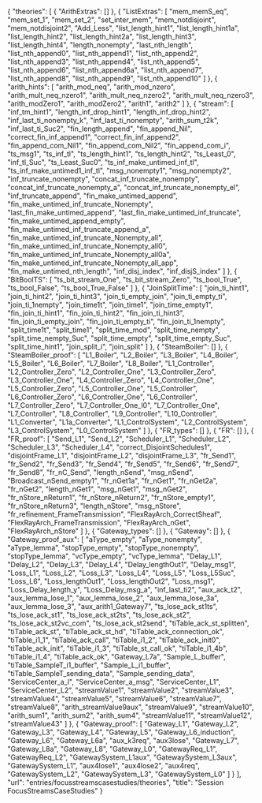 {
    "theories": [
        {
            "ArithExtras": []
        },
        {
            "ListExtras": [
                "mem_memS_eq",
                "mem_set_1",
                "mem_set_2",
                "set_inter_mem",
                "mem_notdisjoint",
                "mem_notdisjoint2",
                "Add_Less",
                "list_length_hint1",
                "list_length_hint1a",
                "list_length_hint2",
                "list_length_hint2a",
                "list_length_hint3",
                "list_length_hint4",
                "length_nonempty",
                "last_nth_length",
                "list_nth_append0",
                "list_nth_append1",
                "list_nth_append2",
                "list_nth_append3",
                "list_nth_append4",
                "list_nth_append5",
                "list_nth_append6",
                "list_nth_append6a",
                "list_nth_append7",
                "list_nth_append8",
                "list_nth_append9",
                "list_nth_append10"
            ]
        },
        {
            "arith_hints": [
                "arith_mod_neq",
                "arith_mod_nzero",
                "arith_mult_neq_nzero1",
                "arith_mult_neq_nzero2",
                "arith_mult_neq_nzero3",
                "arith_modZero1",
                "arith_modZero2",
                "arith1",
                "arith2"
            ]
        },
        {
            "stream": [
                "inf_tm_hint1",
                "length_inf_drop_hint1",
                "length_inf_drop_hint2",
                "inf_last_ti_nonempty_k",
                "inf_last_ti_nonempty",
                "arith_sum_t2k",
                "inf_last_ti_Suc2",
                "fin_length_append",
                "fin_append_Nil",
                "correct_fin_inf_append1",
                "correct_fin_inf_append2",
                "fin_append_com_Nil1",
                "fin_append_com_Nil2",
                "fin_append_com_i",
                "ts_msg1",
                "ts_inf_tl",
                "ts_length_hint1",
                "ts_length_hint2",
                "ts_Least_0",
                "inf_tl_Suc",
                "ts_Least_Suc0",
                "ts_inf_make_untimed_inf_tl",
                "ts_inf_make_untimed1_inf_tl",
                "msg_nonempty1",
                "msg_nonempty2",
                "inf_truncate_nonempty",
                "concat_inf_truncate_nonempty",
                "concat_inf_truncate_nonempty_a",
                "concat_inf_truncate_nonempty_el",
                "inf_truncate_append",
                "fin_make_untimed_append",
                "fin_make_untimed_inf_truncate_Nonempty",
                "last_fin_make_untimed_append",
                "last_fin_make_untimed_inf_truncate",
                "fin_make_untimed_append_empty",
                "fin_make_untimed_inf_truncate_append_a",
                "fin_make_untimed_inf_truncate_Nonempty_all",
                "fin_make_untimed_inf_truncate_Nonempty_all0",
                "fin_make_untimed_inf_truncate_Nonempty_all0a",
                "fin_make_untimed_inf_truncate_Nonempty_all_app",
                "fin_make_untimed_nth_length",
                "inf_disj_index",
                "inf_disjS_index"
            ]
        },
        {
            "BitBoolTS": [
                "ts_bit_stream_One",
                "ts_bit_stream_Zero",
                "ts_bool_True",
                "ts_bool_False",
                "ts_bool_True_False"
            ]
        },
        {
            "JoinSplitTime": [
                "join_ti_hint1",
                "join_ti_hint2",
                "join_ti_hint3",
                "join_ti_empty_join",
                "join_ti_empty_ti",
                "join_ti_1nempty",
                "join_time1t",
                "join_time1",
                "join_time_empty1",
                "fin_join_ti_hint1",
                "fin_join_ti_hint2",
                "fin_join_ti_hint3",
                "fin_join_ti_empty_join",
                "fin_join_ti_empty_ti",
                "fin_join_ti_1nempty",
                "split_time1t",
                "split_time1",
                "split_time_mod",
                "split_time_nempty",
                "split_time_nempty_Suc",
                "split_time_empty",
                "split_time_empty_Suc",
                "split_time_hint1",
                "join_split_i",
                "join_split"
            ]
        },
        {
            "SteamBoiler": []
        },
        {
            "SteamBoiler_proof": [
                "L1_Boiler",
                "L2_Boiler",
                "L3_Boiler",
                "L4_Boiler",
                "L5_Boiler",
                "L6_Boiler",
                "L7_Boiler",
                "L8_Boiler",
                "L1_Controller",
                "L2_Controller_Zero",
                "L2_Controller_One",
                "L3_Controller_Zero",
                "L3_Controller_One",
                "L4_Controller_Zero",
                "L4_Controller_One",
                "L5_Controller_Zero",
                "L5_Controller_One",
                "L5_Controller",
                "L6_Controller_Zero",
                "L6_Controller_One",
                "L6_Controller",
                "L7_Controller_Zero",
                "L7_Controller_One_l0",
                "L7_Controller_One",
                "L7_Controller",
                "L8_Controller",
                "L9_Controller",
                "L10_Controller",
                "L1_Converter",
                "L1a_Converter",
                "L1_ControlSystem",
                "L2_ControlSystem",
                "L3_ControlSystem",
                "L0_ControlSystem"
            ]
        },
        {
            "FR_types": []
        },
        {
            "FR": []
        },
        {
            "FR_proof": [
                "Send_L1",
                "Send_L2",
                "Scheduler_L1",
                "Scheduler_L2",
                "Scheduler_L3",
                "Scheduler_L4",
                "correct_DisjointSchedules1",
                "disjointFrame_L1",
                "disjointFrame_L2",
                "disjointFrame_L3",
                "fr_Send1",
                "fr_Send2",
                "fr_Send3",
                "fr_Send4",
                "fr_Send5",
                "fr_Send6",
                "fr_Send7",
                "fr_Send8",
                "fr_nC_Send",
                "length_nSend",
                "msg_nSend",
                "Broadcast_nSend_empty1",
                "fr_nGet1a",
                "fr_nGet1",
                "fr_nGet2a",
                "fr_nGet2",
                "length_nGet1",
                "msg_nGet1",
                "msg_nGet2",
                "fr_nStore_nReturn1",
                "fr_nStore_nReturn2",
                "fr_nStore_empty1",
                "fr_nStore_nReturn3",
                "length_nStore",
                "msg_nStore",
                "fr_refinement_FrameTransmission",
                "FlexRayArch_CorrectSheaf",
                "FlexRayArch_FrameTransmission",
                "FlexRayArch_nGet",
                "FlexRayArch_nStore"
            ]
        },
        {
            "Gateway_types": []
        },
        {
            "Gateway": []
        },
        {
            "Gateway_proof_aux": [
                "aType_empty",
                "aType_nonempty",
                "aType_lemma",
                "stopType_empty",
                "stopType_nonempty",
                "stopType_lemma",
                "vcType_empty",
                "vcType_lemma",
                "Delay_L1",
                "Delay_L2",
                "Delay_L3",
                "Delay_L4",
                "Delay_lengthOut1",
                "Delay_msg1",
                "Loss_L1",
                "Loss_L2",
                "Loss_L3",
                "Loss_L4",
                "Loss_L5",
                "Loss_L5Suc",
                "Loss_L6",
                "Loss_lengthOut1",
                "Loss_lengthOut2",
                "Loss_msg1",
                "Loss_Delay_length_y",
                "Loss_Delay_msg_a",
                "inf_last_ti2",
                "aux_ack_t2",
                "aux_lemma_lose_1",
                "aux_lemma_lose_2",
                "aux_lemma_lose_3a",
                "aux_lemma_lose_3",
                "aux_arith1_Gateway7",
                "ts_lose_ack_st1ts",
                "ts_lose_ack_st1",
                "ts_lose_ack_st2ts",
                "ts_lose_ack_st2",
                "ts_lose_ack_st2vc_com",
                "ts_lose_ack_st2send",
                "tiTable_ack_st_splitten",
                "tiTable_ack_st",
                "tiTable_ack_st_hd",
                "tiTable_ack_connection_ok",
                "tiTable_i1_1",
                "tiTable_ack_call",
                "tiTable_i1_2",
                "tiTable_ack_init0",
                "tiTable_ack_init",
                "tiTable_i1_3",
                "tiTable_st_call_ok",
                "tiTable_i1_4b",
                "tiTable_i1_4",
                "tiTable_ack_ok",
                "Gateway_L7a",
                "Sample_L_buffer",
                "tiTable_SampleT_i1_buffer",
                "Sample_L_i1_buffer",
                "tiTable_SampleT_sending_data",
                "Sample_sending_data",
                "ServiceCenter_a_l",
                "ServiceCenter_a_msg",
                "ServiceCenter_L1",
                "ServiceCenter_L2",
                "streamValue1",
                "streamValue2",
                "streamValue3",
                "streamValue4",
                "streamValue5",
                "streamValue6",
                "streamValue7",
                "streamValue8",
                "arith_streamValue9aux",
                "streamValue9",
                "streamValue10",
                "arith_sum1",
                "arith_sum2",
                "arith_sum4",
                "streamValue11",
                "streamValue12",
                "streamValue43"
            ]
        },
        {
            "Gateway_proof": [
                "Gateway_L1",
                "Gateway_L2",
                "Gateway_L3",
                "Gateway_L4",
                "Gateway_L5",
                "Gateway_L6_induction",
                "Gateway_L6",
                "Gateway_L6a",
                "aux_k3req",
                "aux3lose",
                "Gateway_L7",
                "Gateway_L8a",
                "Gateway_L8",
                "Gateway_L0",
                "GatewayReq_L1",
                "GatewayReq_L2",
                "GatewaySystem_L1aux",
                "GatewaySystem_L3aux",
                "GatewaySystem_L1",
                "aux4lose1",
                "aux4lose2",
                "aux4req",
                "GatewaySystem_L2",
                "GatewaySystem_L3",
                "GatewaySystem_L0"
            ]
        }
    ],
    "url": "entries/focusstreamscasestudies/theories",
    "title": "Session FocusStreamsCaseStudies"
}